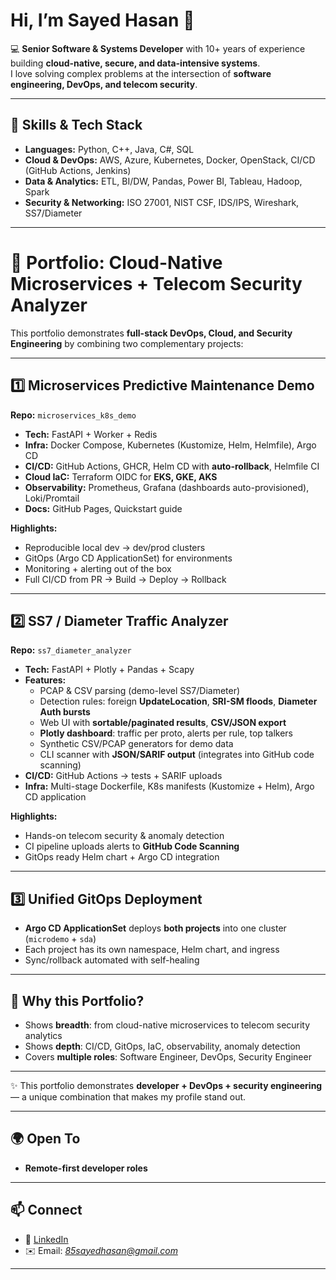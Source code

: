 # Hi, I’m Sayed Hasan 👋

<!--
**SayedHasan1985/SayedHasan1985** is a ✨ _special_ ✨ repository because its `README.md` (this file) appears on your GitHub profile.

Here are some ideas to get you started:

- 🔭 I’m currently working on ...
- 🌱 I’m currently learning ...
- 👯 I’m looking to collaborate on ...
- 🤔 I’m looking for help with ...
- 💬 Ask me about ...
- 📫 How to reach me: ...
- 😄 Pronouns: ...
- ⚡ Fun fact: ...
-->

💻 **Senior Software & Systems Developer** with 10+ years of experience building **cloud-native, secure, and data-intensive systems**.  
I love solving complex problems at the intersection of **software engineering, DevOps, and telecom security**.  

---

## 🔧 Skills & Tech Stack  
- **Languages:** Python, C++, Java, C#, SQL  
- **Cloud & DevOps:** AWS, Azure, Kubernetes, Docker, OpenStack, CI/CD (GitHub Actions, Jenkins)  
- **Data & Analytics:** ETL, BI/DW, Pandas, Power BI, Tableau, Hadoop, Spark  
- **Security & Networking:** ISO 27001, NIST CSF, IDS/IPS, Wireshark, SS7/Diameter  

---

# 🚀 Portfolio: Cloud-Native Microservices + Telecom Security Analyzer

This portfolio demonstrates **full-stack DevOps, Cloud, and Security Engineering** by combining two complementary projects:

---

## 1️⃣ Microservices Predictive Maintenance Demo
**Repo:** `microservices_k8s_demo`

- **Tech:** FastAPI + Worker + Redis  
- **Infra:** Docker Compose, Kubernetes (Kustomize, Helm, Helmfile), Argo CD  
- **CI/CD:** GitHub Actions, GHCR, Helm CD with **auto-rollback**, Helmfile CI  
- **Cloud IaC:** Terraform OIDC for **EKS, GKE, AKS**  
- **Observability:** Prometheus, Grafana (dashboards auto-provisioned), Loki/Promtail  
- **Docs:** GitHub Pages, Quickstart guide  

**Highlights:**
- Reproducible local dev → dev/prod clusters  
- GitOps (Argo CD ApplicationSet) for environments  
- Monitoring + alerting out of the box  
- Full CI/CD from PR → Build → Deploy → Rollback  

---

## 2️⃣ SS7 / Diameter Traffic Analyzer
**Repo:** `ss7_diameter_analyzer`

- **Tech:** FastAPI + Plotly + Pandas + Scapy  
- **Features:**  
  - PCAP & CSV parsing (demo-level SS7/Diameter)  
  - Detection rules: foreign **UpdateLocation**, **SRI-SM floods**, **Diameter Auth bursts**  
  - Web UI with **sortable/paginated results**, **CSV/JSON export**  
  - **Plotly dashboard**: traffic per proto, alerts per rule, top talkers  
  - Synthetic CSV/PCAP generators for demo data  
  - CLI scanner with **JSON/SARIF output** (integrates into GitHub code scanning)  
- **CI/CD:** GitHub Actions → tests + SARIF uploads  
- **Infra:** Multi-stage Dockerfile, K8s manifests (Kustomize + Helm), Argo CD application  

**Highlights:**
- Hands-on telecom security & anomaly detection  
- CI pipeline uploads alerts to **GitHub Code Scanning**  
- GitOps ready Helm chart + Argo CD integration  

---

## 3️⃣ Unified GitOps Deployment
- **Argo CD ApplicationSet** deploys **both projects** into one cluster (`microdemo` + `sda`)  
- Each project has its own namespace, Helm chart, and ingress  
- Sync/rollback automated with self-healing  

---

## 🎯 Why this Portfolio?
- Shows **breadth**: from cloud-native microservices to telecom security analytics  
- Shows **depth**: CI/CD, GitOps, IaC, observability, anomaly detection  
- Covers **multiple roles**: Software Engineer, DevOps, Security Engineer  

---


✨ This portfolio demonstrates **developer + DevOps + security engineering** — a unique combination that makes my profile stand out.


---

## 🌍 Open To  
- **Remote-first developer roles**   

---

## 📫 Connect  
- 💼 [LinkedIn](https://www.linkedin.com/in/sayed-hasan-921a9919b)  
- ✉️ Email: *85sayedhasan@gmail.com*  

---
